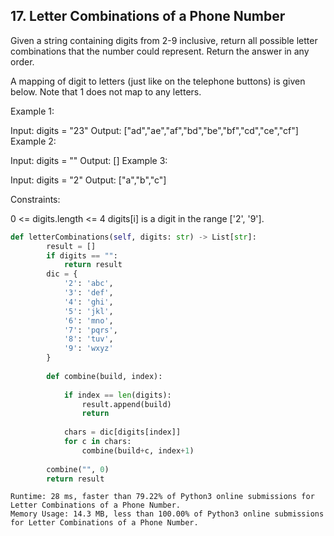 ## 17. Letter Combinations of a Phone Number

Given a string containing digits from 2-9 inclusive, return all possible letter combinations that the number could represent. Return the answer in any order.

A mapping of digit to letters (just like on the telephone buttons) is given below. Note that 1 does not map to any letters.


Example 1:

Input: digits = "23"
Output: ["ad","ae","af","bd","be","bf","cd","ce","cf"]
Example 2:

Input: digits = ""
Output: []
Example 3:

Input: digits = "2"
Output: ["a","b","c"]
 

Constraints:

0 <= digits.length <= 4
digits[i] is a digit in the range ['2', '9'].



```python
def letterCombinations(self, digits: str) -> List[str]:
        result = []
        if digits == "":
            return result
        dic = {
            '2': 'abc',
            '3': 'def',
            '4': 'ghi',
            '5': 'jkl',
            '6': 'mno',
            '7': 'pqrs',
            '8': 'tuv',
            '9': 'wxyz'
        }
        
        def combine(build, index):
            
            if index == len(digits):
                result.append(build)
                return
            
            chars = dic[digits[index]]
            for c in chars:
                combine(build+c, index+1)
            
        combine("", 0)
        return result
```


```
Runtime: 28 ms, faster than 79.22% of Python3 online submissions for Letter Combinations of a Phone Number.
Memory Usage: 14.3 MB, less than 100.00% of Python3 online submissions for Letter Combinations of a Phone Number.
```
